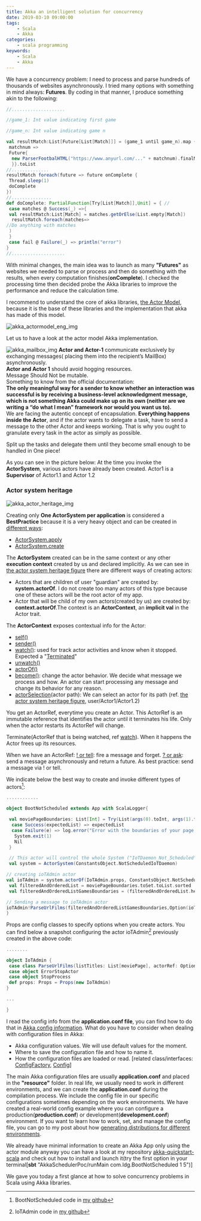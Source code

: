 ```yaml
---
title: Akka an intelligent solution for concurrency
date: 2019-03-10 09:00:00
tags:
    - Scala
    - Akka
categories:
    - scala programming 
keywords:
    - Scala
    - Akka
---
```


We have a concurrency problem: 
I need to process and parse hundreds of thousands of websites asynchronously. I tried many options with something in mind always: **Futures**.
By coding in that manner, I produce something akin to the following:

```scala
//....................

//game_1: Int value indicating first game 

//game_n: Int value indicating game n 

val resultMatch:List[Future[List[Match]]] = (game_1 until game_n).map {
 matchnum =>
 Future{
  new ParserFootbalHTML("https://www.anyurl.com/..." + matchnum).finalMatch
  }}.toList
//..............
resultMatch foreach(future => future onComplete {
 Thread.sleep(1)
 doComplete
})
//...............
def doComplete: PartialFunction[Try[List[Match]],Unit] = { //
 case matches @ Success(_) =>{
 val resultMatch:List[Match] = matches.getOrElse(List.empty[Match])
  resultMatch.foreach(matches=>
//Do anything with matches
 )
 }
 case fail @ Failure(_) => println("error")
}
//....................
```

With minimal changes, the main idea was to launch as many **"Futures"** as websites we needed to parse or process and then do something with the results, when every computation finishes(**onComplete**). I checked  the processing time then decided probe the Akka libraries  to improve the performance and reduce the calculation time.

I recommend to understand the core of akka libraries, [the Actor Model](https://en.wikipedia.org/wiki/Actor_model), because it is the base of these libraries and the implementation that akka has made of this model. 

![akka_actormodel_eng_img](/mojitoverde/images/akka_actormodel_eng.png#floatcenter)

Let us to have a look at the actor model Akka implementation.

![akka_mailbox_img](/mojitoverde/images/akka_mailbox.png#floatleft)
**Actor and Actor-1** communicate exclusively by exchanging messages( placing them into the recipient’s MailBox) asynchronously. \
**Actor and Actor 1** should avoid hogging resources. \
Message Should Not be mutable. \
Something to know from the official documentation: \
**The only meaningful way for a sender to know whether an interaction was successful is by receiving a business-level acknowledgment message, which is not something Akka could make up on its own (neither are we writing a “do what I mean” framework nor would you want us to).** \
We are facing the autentic concept of encapsulation. **Everything happens inside the Actor**, and if the actor wants to delegate a task, have to send a message to the other Actor and keeps working. That is why you ought to granulate every task in the actor as simply as possible.

Split up the tasks and delegate them until they become small enough to be handled in One piece!

As you can see in the picture below: 
At the time you invoke the **ActorSystem**,  various actors have already been created.
Actor1 is a **Supervisor** of Actor1.1 and Actor 1.2

### Actor system heritage

![akka_actor_heritage_img](/mojitoverde/images/akka_actor_heritage.png#floatcenter)

Creating only **One ActorSystem per application** is considered a **BestPractice** because it is a very heavy object and can be created in [different ways](https://doc.akka.io/api/akka/current/akka/actor/ActorSystem$.html):
* [ActorSystem.apply](https://doc.akka.io/api/akka/current/akka/actor/ActorSystem$.html#apply(name:String,config:Option[com.typesafe.config.Config],classLoader:Option[ClassLoader],defaultExecutionContext:Option[scala.concurrent.ExecutionContext]):akka.actor.ActorSystem)
* [ActorSystem.create](https://doc.akka.io/api/akka/current/akka/actor/ActorSystem$.html#create(name:String,config:com.typesafe.config.Config,classLoader:ClassLoader,defaultExecutionContext:scala.concurrent.ExecutionContext):akka.actor.ActorSystem)

The **ActorSystem** created can be in the same context or any other **execution context** created by us and declared implicitly.
As we can see in [the actor system heritage figure](#actor-system-heritage) there are different ways of creating actors:
* Actors that are children of user "guardian" are created by: **system.actorOf**. I do not create too many actors of this type because one of these actors will be the root actor of my app.
* Actor that will be child of my own actors(created by us) are created by: **context.actorOf**.The context is an **ActorContext**, an **implicit val** in the Actor trait.

The **ActorContext** exposes contextual info for the Actor:
* [self()](https://doc.akka.io/api/akka/current/akka/actor/ActorContext.html#self:akka.actor.ActorRef)
* [sender()](https://doc.akka.io/api/akka/current/akka/actor/ActorContext.html#sender():akka.actor.ActorRef)
* [watch()](https://doc.akka.io/api/akka/current/akka/actor/ActorContext.html#watch(subject:akka.actor.ActorRef):akka.actor.ActorRef): used for track actor activities and know when it stopped. Expected a "[Terminated](https://doc.akka.io/api/akka/current/akka/actor/Terminated.html)"
* [unwatch()](https://doc.akka.io/api/akka/current/akka/actor/ActorContext.html#unwatch(subject:akka.actor.ActorRef):akka.actor.ActorRef)
* [actorOf()](https://doc.akka.io/api/akka/current/akka/actor/ActorContext.html#actorOf(props:akka.actor.Props):akka.actor.ActorRef) 
* [become()](https://doc.akka.io/api/akka/current/akka/actor/ActorContext.html#become(behavior:akka.actor.Actor.Receive,discardOld:Boolean):Unit): change the actor behavior. We decide what message we process and how. An actor can start processing any message and change its behavior for any reason.
* [actorSelection](https://doc.akka.io/api/akka/current/akka/actor/ActorContext.html#actorSelection(path:akka.actor.ActorPath):akka.actor.ActorSelection)(actor path): We can select an actor for its path (ref. [the actor system heritage figure](#actor-system-heritage), user/Actor1/Actor1.2)

You get an ActorRef, everytime  you create an Actor. This ActorRef is an immutable reference that identifies the actor until it terminates his life. Only when the actor restarts its ActorRef will change.

Terminate(ActorRef that is being watched, ref [watch](https://doc.akka.io/api/akka/current/akka/actor/ActorContext.html#watch(subject:akka.actor.ActorRef):akka.actor.ActorRef)). When it happens the Actor frees up its resources.

When we have an ActorRef:
[! or tell](https://doc.akka.io/api/akka/current/akka/actor/ActorRef.html#!(message:Any)(implicitsender:akka.actor.ActorRef):Unit): fire a message and forget.
[? or ask](https://doc.akka.io/api/akka/current/akka/pattern/AskSupport.html#ask(actorSelection:akka.actor.ActorSelection,message:Any,sender:akka.actor.ActorRef)(implicittimeout:akka.util.Timeout):scala.concurrent.Future[Any]): send a message asynchronously and return a future. 
As best practice: send a message via ! or tell.

We indicate below the best way to create and invoke different types of actors[^1]:

```scala
............

object BootNotScheduled extends App with ScalaLogger{

 val moviePageBoundaries: List[Int] = Try(List(args(0).toInt, args(1).toInt)) match {
  case Success(expectedList) => expectedList
  case Failure(e) => log.error("Error with the boundaries of your page numbers,reviews your parameters {}",e.toString)
   System.exit(1)
   Nil
 }

 // This actor will control the whole System ("IoTDaemon_Not_Scheduled")
 val system = ActorSystem(ConstantsObject.NotScheduledIoTDaemon)

// creating ioTAdmin actor 
val ioTAdmin = system.actorOf(IoTAdmin.props, ConstantsObject.NotScheduledIoTDaemonProcessing)
 val filteredAndOrderedList = moviePageBoundaries.toSet.toList.sorted
 val filteredAndOrderedListGamesBoundaries = (filteredAndOrderedList.head to filteredAndOrderedList.last).toList

// Sending a message to ioTAdmin actor
ioTAdmin!ParseUrlFilms(filteredAndOrderedListGamesBoundaries,Option(ioTAdmin))
}
```

Props are config classes to specify options when you create actors. You can find below a snapshot configuring the actor ioTAdmin[^2] previously created in the above code:

```scala
........

object IoTAdmin {
 case class ParseUrlFilms(listTitles: List[moviePage], actorRef: Option[ActorRef]=None)
 case object ErrorStopActor
 case object StopProcess
 def props: Props = Props(new IoTAdmin)
}

...

}

```

I read the config info from the **application.conf file**, you can find how to do that in [Akka config information](https://doc.akka.io/docs/akka/current/general/configuration.html#where-configuration-is-read-from).
What do you have to consider when dealing with configuration files in Akka:

* Akka configuration values. We will use default values for the moment.
* Where to save the configuration file and how to name it. 
* How the configuration files are loaded or read. [related class/interfaces: [ConfigFactory](https://www.javadoc.io/doc/com.typesafe/config/1.3.3/com/typesafe/config/ConfigFactory.html), [Config](https://www.javadoc.io/doc/com.typesafe/config/1.3.3/com/typesafe/config/Config.html)] 

The main Akka configuration files are usually **application.conf** and placed in the **"resource"** folder.
In real life, we usually need to work in different environments, and we can create the **application.conf** during the compilation process. We include the config file in our specific configurations sometimes depending on the work environments. We have created a real-world config example where you can configure a production(**production.conf**) or development(**development.conf**) environment. If you want to learn how to work, set, and manage the config file, you can go to my post about how [generating distributions for different environments](https://mojitoverdeintw.blogspot.com/2019/02/generating-scala-app-distribution-with.html).

We already have minimal information to create an Akka App only using the actor module anyway you can have a look at my repository [akka-quickstart-scala](https://github.com/ldipotetjob/akka-quickstart-scala) and check out how to install and launch it(try the first option in your terminal[**sbt** "AkkaSchedulerPoc/runMain com.ldg.BootNotScheduled 1 5")]

We gave you today a first glance at how to solve concurrency problems in Scala using Akka libraries.


[^1]: BootNotScheduled code in [my github](https://raw.githubusercontent.com/ldipotetjob/akka-quickstart-scala/master/modules/AkkaScheduler/src/main/scala/com/ldg/BootNotScheduled.scala)
[^2]: IoTAdmin code in [my github](https://raw.githubusercontent.com/ldipotetjob/akka-quickstart-scala/master/modules/AkkaScheduler/src/main/scala/com/ldg/actors/IoTAdmin.scala)